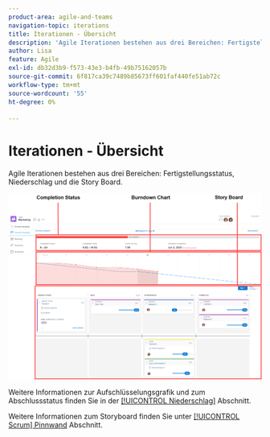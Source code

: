 ```yaml
---
product-area: agile-and-teams
navigation-topic: iterations
title: Iterationen - Übersicht
description: 'Agile Iterationen bestehen aus drei Bereichen: Fertigstellungsstatus, Niederschlag und die Story Board.'
author: Lisa
feature: Agile
exl-id: db32d3b9-f573-43e3-b4fb-49b75162057b
source-git-commit: 6f817ca39c7489b85673ff601faf440fe51ab72c
workflow-type: tm+mt
source-wordcount: '55'
ht-degree: 0%

---
```


# Iterationen - Übersicht

Agile Iterationen bestehen aus drei Bereichen: Fertigstellungsstatus, Niederschlag und die Story Board.

![](assets/agile-iteration-with-callouts.png)

Weitere Informationen zur Aufschlüsselungsgrafik und zum Abschlussstatus finden Sie in der [[!UICONTROL Niederschlag]](../../../agile/use-scrum-in-an-agile-team/burndown/burndown.md) Abschnitt.

Weitere Informationen zum Storyboard finden Sie unter [[!UICONTROL Scrum] Pinnwand](../../../agile/use-scrum-in-an-agile-team/scrum-board/scrum-board.md) Abschnitt.
